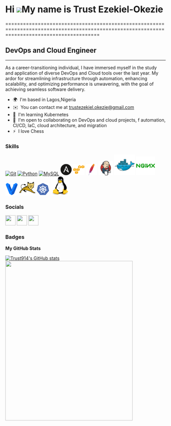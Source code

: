 # Hi ![](https://user-images.githubusercontent.com/18350557/176309783-0785949b-9127-417c-8b55-ab5a4333674e.gif)My name is Trust Ezekiel-Okezie
============================================================================================================================================

## DevOps and Cloud Engineer
-------------------------

As a career-transitioning individual, I have immersed myself in the study and application of diverse DevOps and Cloud tools over the last year. My ardor for streamlining infrastructure through automation, enhancing scalability, and optimizing performance is unwavering, with the goal of achieving seamless software delivery.

* 🌍  I'm based in Lagos,Nigeria
* ✉️  You can contact me at [trustezekiel.okezie@gmail.com](mailto:trustezekiel.okezie@gmail.com)
* 🧠  I'm learning Kubernetes
* 🤝  I'm open to collaborating on DevOps and cloud projects, f automation, CI/CD, IaC, cloud architecture, and migration
* ⚡  I love Chess

### Skills


<p align="left">
<a href="https://git-scm.com/" target="_blank" rel="noreferrer"><img src="https://raw.githubusercontent.com/danielcranney/readme-generator/main/public/icons/skills/git-colored.svg" width="36" height="36" alt="Git" /></a>
<a href="https://www.python.org/" target="_blank" rel="noreferrer"><img src="https://raw.githubusercontent.com/danielcranney/readme-generator/main/public/icons/skills/python-colored.svg" width="36" height="36" alt="Python" /></a>
<a href="https://www.mysql.com/" target="_blank" rel="noreferrer"><img src="https://raw.githubusercontent.com/danielcranney/readme-generator/main/public/icons/skills/mysql-colored.svg" width="36" height="36" alt="MySQL" /></a>
<a href="https://www.ansible.com/" target="_blank" rel="noreferrer"><img src="https://github.com/devicons/devicon/blob/master/icons/ansible/ansible-original.svg" width="36" height="36" alt="Ansible" /></a>
<a href="https://aws.amazon.com//" target="_blank" rel="noreferrer"><img src="https://github.com/devicons/devicon/blob/master/icons/amazonwebservices/amazonwebservices-original.svg" width="36" height="36" alt="AWS Cloud Services" /></a>
<a href="https://httpd.apache.org/" target="_blank" rel="noreferrer"><img src="https://github.com/devicons/devicon/blob/master/icons/apache/apache-original.svg" width="36" height="36" alt="Apache" /></a>
<a href="https://www.jenkins.io/" target="_blank" rel="noreferrer"><img src="https://github.com/devicons/devicon/blob/master/icons/jenkins/jenkins-original.svg" width="45" height="45" alt="Jenkins" /></a>
<a href="https://hub.docker.com/" target="_blank" rel="noreferrer"><img src="https://github.com/devicons/devicon/blob/master/icons/docker/docker-original.svg" width="65" height="65" alt="Docker" /></a>
<a href="https://www.nginx.com/" target="_blank" rel="noreferrer"><img src="https://github.com/devicons/devicon/blob/master/icons/nginx/nginx-original.svg" width="60" height="60" alt="NGINX" /></a>
<a href="https://app.vagrantup.com/" target="_blank" rel="noreferrer"><img src="https://github.com/devicons/devicon/blob/master/icons/vagrant/vagrant-original.svg" width="40" height="40" alt="Vagrant" /></a>
<a href="https://tomcat.apache.org/" target="_blank" rel="noreferrer"><img src="https://github.com/devicons/devicon/blob/master/icons/tomcat/tomcat-original.svg" width="50" height="50" alt="Apache Tomcat" /></a>
<a href="https://kubernetes.io/" target="_blank" rel="noreferrer"><img src="https://github.com/devicons/devicon/blob/master/icons/kubernetes/kubernetes-plain.svg" width="40" height="40" alt="Kubernetes" /></a>
<a href="https://www.linux.org" target="_blank" rel="noreferrer"><img src="https://github.com/devicons/devicon/blob/master/icons/linux/linux-original.svg" width="60" height="60" alt="Linux" /></a>

</p>


### Socials

<p align="left"> <a href="https://www.github.com/Trust914" target="_blank" rel="noreferrer"><img src="https://raw.githubusercontent.com/danielcranney/readme-generator/main/public/icons/socials/github.svg" width="32" height="32" /></a> <a href="https://www.linkedin.com/in/trust-ezekiel-okezie" target="_blank" rel="noreferrer"><img src="https://raw.githubusercontent.com/danielcranney/readme-generator/main/public/icons/socials/linkedin.svg" width="32" height="32" /></a> <a href="https://www.twitter.com/Tru_xT" target="_blank" rel="noreferrer"><img src="https://raw.githubusercontent.com/danielcranney/readme-generator/main/public/icons/socials/twitter.svg" width="32" height="32" /></a></p>

### Badges

<b>My GitHub Stats</b>

<a href="http://www.github.com/Trust914"> <img src="https://github-readme-stats.vercel.app/api?username=Trust914&show_icons=true&hide=&count_private=true&title_color=84cc16&text_color=ffffff&icon_color=22c55e&bg_color=171717&hide_border=true&show_icons=true" width="400" height="500" alt="Trust914's GitHub stats" /></a>
<a href="http://www.github.com/Trust914"><img src="https://github-readme-streak-stats.herokuapp.com/?user=Trust914&stroke=ffffff&background=171717&ring=84cc16&fire=84cc16&currStreakNum=ffffff&currStreakLabel=84cc16&sideNums=ffffff&sideLabels=ffffff&dates=ffffff&hide_border=true" width="400" height="500" /></a>
